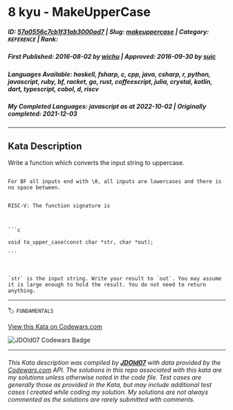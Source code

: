 # 8 kyu - MakeUpperCase

##### **ID**: [57a0556c7cb1f31ab3000ad7](https://www.codewars.com/kata/57a0556c7cb1f31ab3000ad7) | **Slug**: [makeuppercase](https://www.codewars.com/kata/57a0556c7cb1f31ab3000ad7) | **Category**: `REFERENCE` | **Rank**: <span style="color:white">8 kyu</span>

##### **First Published**: 2016-08-02 ***by*** [wichu](https://www.codewars.com/users/wichu) | **Approved**: 2016-09-30 ***by*** [suic](https://www.codewars.com/users/suic)

##### **Languages Available**: haskell, fsharp, c, cpp, java, csharp, r, python, javascript, ruby, bf, racket, go, rust, coffeescript, julia, crystal, kotlin, dart, typescript, cobol, d, riscv

##### **My Completed Languages**: javascript ***as at*** 2022-10-02 | **Originally completed**: 2021-12-03

---

## Kata Description


Write a function which converts the input string to uppercase.



~~~if:bf

For BF all inputs end with \0, all inputs are lowercases and there is no space between.

~~~



~~~if:riscv

RISC-V: The function signature is



```c

void to_upper_case(const char *str, char *out);

```



`str` is the input string. Write your result to `out`. You may assume it is large enough to hold the result. You do not need to return anything.

~~~

---


🏷 `FUNDAMENTALS`


[View this Kata on Codewars.com](https://www.codewars.com/kata/57a0556c7cb1f31ab3000ad7)

![](https://www.codewars.com/users/jdold07/badges/large "JDOld07 Codewars Badge")

---

###### *This Kata description was compiled by [**JDOld07**](https://tpstech.dev) with data provided by the [Codewars.com](https://www.codewars.com) API.  The solutions in this repo associated with this kata are my solutions unless otherwise noted in the code file.  Test cases are generally those as provided in the Kata, but may include additional test cases I created while coding my solution.  My solutions are not always commented as the solutions are rarely submitted with comments.*
